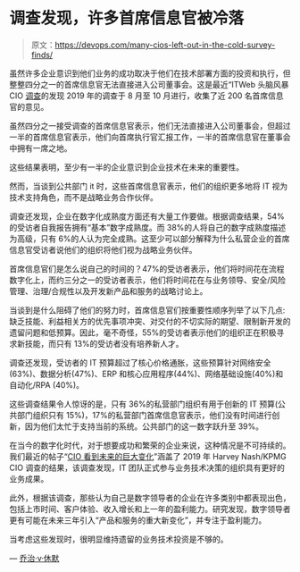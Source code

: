 # 调查发现，许多首席信息官被冷落

> 原文：<https://devops.com/many-cios-left-out-in-the-cold-survey-finds/>

虽然许多企业意识到他们业务的成功取决于他们在技术部署方面的投资和执行，但整整四分之一的首席信息官无法直接进入公司董事会。这是最近“ITWeb 头脑风暴 CIO [调查](https://www.itweb.co.za/content/LPp6VMr4OpBvDKQz)的发现 2019 年的调查于 8 月至 10 月进行，收集了近 200 名首席信息官的意见。

虽然四分之一接受调查的首席信息官表示，他们无法直接进入公司董事会，但超过一半的首席信息官表示，他们向首席执行官汇报工作，一半的首席信息官在董事会中拥有一席之地。

这些结果表明，至少有一半的企业意识到企业技术在未来的重要性。

然而，当谈到公共部门 it 时，这些首席信息官表示，他们的组织更多地将 IT 视为技术支持角色，而不是战略业务合作伙伴。

调查还发现，企业在数字化成熟度方面还有大量工作要做。根据调查结果，54%的受访者自我报告拥有“基本”数字成熟度。而 38%的人将自己的数字成熟度描述为高级，只有 6%的人认为完全成熟。这至少可以部分解释为什么私营企业的首席信息官受访者说他们的组织将他们视为战略业务伙伴。

首席信息官们是怎么说自己的时间的？47%的受访者表示，他们将时间花在流程数字化上，而约三分之一的受访者表示，他们将时间花在与业务领导、安全/风险管理、治理/合规性以及开发新产品和服务的战略讨论上。

当谈到是什么阻碍了他们的努力时，首席信息官们按重要性顺序列举了以下几点:缺乏技能、利益相关方的优先事项冲突、对交付的不切实际的期望、限制新开发的遗留问题和低预算。因此，毫不奇怪，55%的受访者表示他们的组织正在积极寻求新技能，而只有 13%的受访者没有培养新人才。

调查还发现，受访者的 IT 预算超过了核心价格通胀，这些预算针对网络安全(63%)、数据分析(47%)、ERP 和核心应用程序(44%)、网络基础设施(40%)和自动化/RPA (40%)。

这些调查结果令人惊讶的是，只有 36%的私营部门组织有用于创新的 IT 预算(公共部门组织只有 15%)，17%的私营部门首席信息官表示，他们没有时间进行创新，因为他们太忙于支持当前的系统。公共部门的这一数字跃升至 39%。

在当今的数字化时代，对于想要成功和繁荣的企业来说，这种情况是不可持续的。我们最近的帖子“[CIO 看到未来的巨大变化](https://devops.com/cios-see-dramatic-change-ahead/)”涵盖了 2019 年 Harvey Nash/KPMG CIO 调查的结果，该调查发现，IT 团队正式参与业务技术决策的组织具有更好的业务成果。

此外，根据该调查，那些认为自己是数字领导者的企业在许多类别中都表现出色，包括上市时间、客户体验、收入增长和上一年的盈利能力。研究发现，数字领导者更有可能在未来三年引入“产品和服务的重大新变化”，并专注于盈利能力。

当考虑这些发现时，很明显维持遗留的业务技术投资是不够的。

— [乔治·v·休默](https://devops.com/author/george-hulme/)